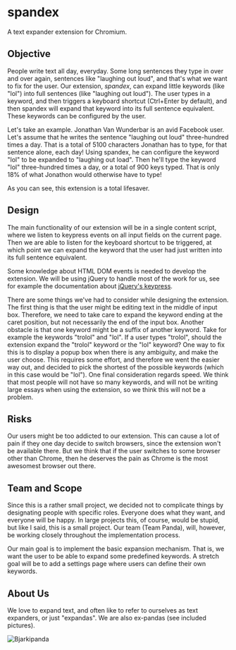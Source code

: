 # spandex

A text expander extension for Chromium.

## Objective
People write text all day, everyday. Some long sentences they type in over and over again, sentences like "laughing out loud", and that's what we want to fix for the user. Our extension, _spandex_, can expand little keywords (like "lol") into full sentences (like "laughing out loud"). The user types in a keyword, and then triggers a keyboard shortcut (Ctrl+Enter by default), and then spandex will expand that keyword into its full sentence equivalent. These keywords can be configured by the user.

Let's take an example. Jonathan Van Wunderbar is an avid Facebook user. Let's assume that he writes the sentence "laughing out loud" three-hundred times a day. That is a total of 5100 characters Jonathan has to type, for that sentence alone, each day! Using spandex, he can configure the keyword "lol" to be expanded to "laughing out load". Then he'll type the keyword "lol" three-hundred times a day, or a total of 900 keys typed. That is only 18% of what Jonathon would otherwise have to type!

As you can see, this extension is a total lifesaver.

## Design
The main functionality of our extension will be in a single content script, where we listen to keypress events on all input fields on the current page. Then we are able to listen for the keyboard shortcut to be triggered, at which point we can expand the keyword that the user had just written into its full sentence equivalent.

Some knowledge about HTML DOM events is needed to develop the extension. We will be using jQuery to handle most of the work for us, see for example the documentation about [jQuery's keypress](http://api.jquery.com/keypress/).

There are some things we've had to consider while designing the extension. The first thing is that the user might be editing text in the middle of input box. Therefore, we need to take care to expand the keyword ending at the caret position, but not necessarily the end of the input box. Another obstacle is that one keyword might be a suffix of another keyword. Take for example the keywords "trolol" and "lol". If a user types "trolol", should the extension expand the "trolol" keyword or the "lol" keyword? One way to fix this is to display a popup box when there is any ambiguity, and make the user choose. This requires some effort, and therefore we went the easier way out, and decided to pick the shortest of the possible keywords (which in this case would be "lol"). One final consideration regards speed. We think that most people will not have so many keywords, and will not be writing large essays when using the extension, so we think this will not be a problem.

## Risks
Our users might be too addicted to our extension. This can cause a lot of pain if they one day decide to switch browsers, since the extension won't be available there. But we think that if the user switches to some browser other than Chrome, then he deserves the pain as Chrome is the most awesomest browser out there.

## Team and Scope
Since this is a rather small project, we decided not to complicate things by designating people with specific roles. Everyone does what they want, and everyone will be happy. In large projects this, of course, would be stupid, but like I said, this is a small project. Our team (Team Panda), will, however, be working closely throughout the implementation process.

Our main goal is to implement the basic expansion mechanism. That is, we want the user to be able to expand some predefined keywords. A stretch goal will be to add a settings page where users can define their own keywords.

## About Us
We love to expand text, and often like to refer to ourselves as text expanders, or just "expandas". We are also ex-pandas (see included pictures).

<img src="http://i.imgur.com/XRYTDVr.png" alt="Bjarkipanda" />
